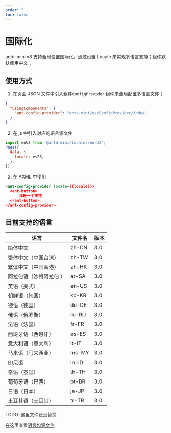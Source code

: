 ```yaml
---
order: 5
toc: false
---
```


# 国际化

antd-mini v3 支持全局设置国际化，通过设置 Locale 来实现多语言支持；组件默认使用中文；

## 使用方式

1. 在页面 JSON 文件中引入组件`ConfigProvider` 组件来全局配置多语言文件；

```json
{
  "usingComponents": {
    "ant-config-provider": "antd-mini/es/ConfigProvider/index"
  }
}
```

2. 在 js 中引入对应的语言源文件

```js
import enUS from '@antd-mini/locales/en-US';
Page({
  data: {
    locale: esES,
  },
});
```

2. 在 AXML 中使用

```xml
<ant-config-provider locale={{locale}}>
  <ant-button>
      我是一个按钮
  </ant-button>
</ant-config-provider>
```

## 目前支持的语言

| 语言                    | 文件名 | 版本 |
| ----------------------- | ------ | ---- |
| 简体中文                | zh-CN  | 3.0  |
| 繁体中文（中国台湾）    | zh-TW  | 3.0  |
| 繁体中文（中国香港）    | zh-HK  | 3.0  |
| 阿拉伯语（沙特阿拉伯 ） | ar-SA  | 3.0  |
| 英语（美式）            | en-US  | 3.0  |
| 朝鲜语（韩国）          | ko-KR  | 3.0  |
| 德语（德国）            | de-DE  | 3.0  |
| 俄语（俄罗斯）          | ru-RU  | 3.0  |
| 法语（法国）            | fr-FR  | 3.0  |
| 西班牙语（西班牙）      | es-ES  | 3.0  |
| 意大利语（意大利）      | it-IT  | 3.0  |
| 马来语（马来西亚）      | ms-MY  | 3.0  |
| 印尼语                  | in-ID  | 3.0  |
| 泰语（泰国）            | th-TH  | 3.0  |
| 葡萄牙语（巴西）        | pt-BR  | 3.0  |
| 日语（日本）            | ja-JP  | 3.0  |
| 土耳其语（土耳其）      | tr-TR  | 3.0  |

TODO :这里文件还没替换

在这里查看[语言包源文件](https://opendocs.alipay.com/mini/framework/custom-component-overview)

